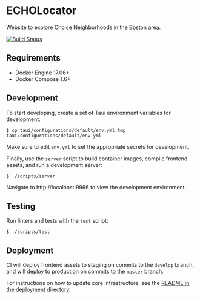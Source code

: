 # ECHOLocator

Website to explore Choice Neighborhoods in the Boston area.

[![Build Status](https://travis-ci.com/azavea/echo-locator.svg?branch=develop)](https://travis-ci.com/azavea/echo-locator)

## Requirements

* Docker Engine 17.06+
* Docker Compose 1.6+

## Development

To start developing, create a set of Taui environment variables for development:

```
$ cp taui/configurations/default/env.yml.tmp taui/configurations/default/env.yml
```

Make sure to edit `env.yml` to set the appropriate secrets for development.

Finally, use the `server` script to build container images, compile frontend assets,
and run a development server:

```
$ ./scripts/server
```

Navigate to http://localhost:9966 to view the development environment.

## Testing

Run linters and tests with the `test` script:

```
$ ./scripts/test
```

## Deployment

CI will deploy frontend assets to staging on commits to the `develop` branch,
and will deploy to production on commits to the `master` branch.

For instructions on how to update core infrastructure, see the [README in the
deployment directory](./deployment/README.md).
